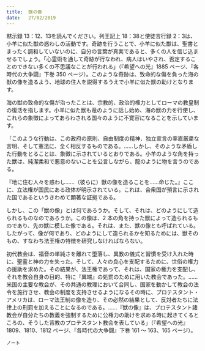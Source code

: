 ```yaml
---
title:  獣の像
date:   27/02/2019
---
```


黙示録 13：12、13を読んでください。列王記上 18：38と使徒言行録 2：3は、小羊に似た獣の惑わしの活動です。奇跡を行うことで、小羊に似た獣は、聖書とまったく調和していないのに、自分の言葉が真実であると、多くの人を信じ込ませるでしょう。「心霊術を通して奇跡が行なわれ、病人はいやされ、否定することのできない多くの不思議なことが行われる」（『希望への光』1885 ページ、『各時代の大争闘』下巻 350 ページ）。このような奇跡は、致命的な傷を負った海の獣の像を造るよう、地球の住人を説得するうえで小羊に似た獣の助けとなります。

海の獣の致命的な傷が治ったことは、宗教的、政治的権力としてローマの教皇制の復活を指します。小羊に似た獣も竜のように話し始め、海の獣の力を行使し、これらの象徴によってあらわされる国々のように不寛容になることを示しています。

「このような行動は、この政府の原則、自由制度の精神、独立宣言の率直厳粛な言明、そして憲法に、全く相反するものである。……しかし、そのような矛盾した行動をとることは、象徴に示されているとおりである。小羊のような角を持った獣は、純潔柔和で悪意のないことを公言しながら、龍のように物を言うのである。

『地に住む人々を惑わし……（彼らに）獣の像を造ることを……命じた。』ここに、立法権が国民にある政体が明示されている。これは、合衆国が預言に示された国であるというきわめて顕著な証拠である。

しかし、この「獣の像」とは何であろうか。そして、それは、どのようにして造られるものなのであろうか。この像は、2 本の角を持った獣によって造られるものであり、先の獣に模した像である。それは、また、獣の像とも呼ばれている。したがって、像が何であり、どのようにして造られるかを知るためには、獣そのもの、すなわち法王権の特徴を研究しなければならない。

初代教会は、福音の単純さを離れて堕落し、異教の儀式と習慣を受け入れた時に、聖霊と神の力を失った。そして、人々の良心を支配するために、世俗の権力の援助を求めた。その結果が、法王権であって、それは、国家の権力を支配し、それを教会自身の目的、特に『異端』の処罰のために用いた教会であった。……米国の主要な教会が、その共通の教理において合同し、国家を動かして教会の法令を施行させ、教会の制度を支持させるようになるその時に、プロテスタント・アメリカは、ローマ法王制の像を造り、その必然の結果として、反対者たちに法律上の刑罰を加えることになるのである。……『獣の像』は、プロテスタント諸教会が自分たちの教義を強制するために公権力の助けを求める時に起きてくるところの、そうした背教のプロテスタント教会を表している」（『希望への光』1809、1810、1812 ページ、『各時代の大争闘』下巻 161 ～ 163、165 ページ）。

`ノート`
